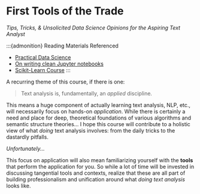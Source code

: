 # First Tools of the Trade

_Tips, Tricks, & Unsolicited Data Science Opinions for the Aspiring Text Analyst_


:::{admonition} Reading Materials Referenced 

- [Practical Data Science](https://www.practicaldatascience.org/html/index.html)
- [On writing clean Jupyter notebooks](https://ploomber.io/blog/clean-nbs/)
- [Scikit-Learn Course](https://inria.github.io/scikit-learn-mooc/index.html#)
:::


A recurring theme of this course, if there is one: 

> Text analysis is, fundamentally, an _applied_ discipline. 

This means a huge component of actually learning text analysis, NLP, etc., will necessarily focus on hands-on _application_. 
While there is certainly a need and place for deep, theoretical foundations of various algorithms and semantic structure theories... I hope this course will contribute to a holistic view of what _doing_ text analysis involves: from the daily tricks to the dastardly pitfalls. 

_Unfortunately..._

This focus on application will also mean familiarizing yourself with the **tools** that perform the application for you. 
So while a lot of time will be invested in discussing tangential tools and contexts, realize that these are all part of building professionalism and unification around what _doing text analysis_ looks like. 

```{tableofcontents}
```



